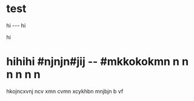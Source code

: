 # test

hi --- hi

hi

# hihihi #njnjn#jij -- #mkkokokmn n n n n n n

hkojncxvnj ncv xmn cvmn xcykhbn mnjbjn b vf
